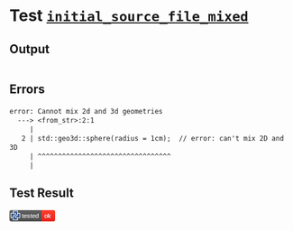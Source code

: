 # Test [`initial_source_file_mixed`](/doc/structure/source_files.md#L41)

## Output

```,plain
```

## Errors

```,plain
error: Cannot mix 2d and 3d geometries
  ---> <from_str>:2:1
     |
   2 | std::geo3d::sphere(radius = 1cm);  // error: can't mix 2D and 3D
     | ^^^^^^^^^^^^^^^^^^^^^^^^^^^^^^^^^
     |
```

## Test Result

![FAILED AS EXPECTED](/doc/structure/.test/initial_source_file_mixed.png)
